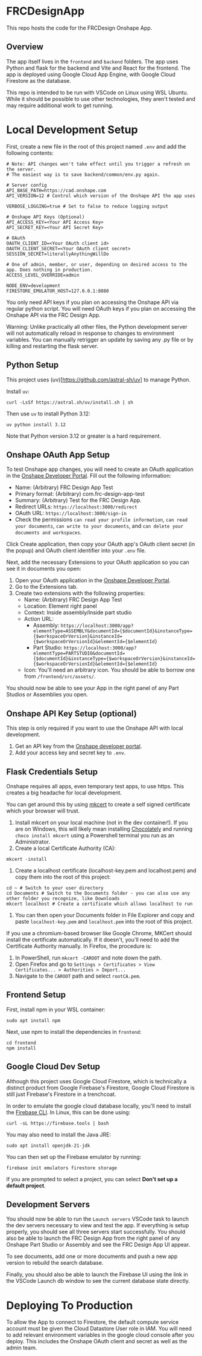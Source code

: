 # FRCDesignApp

This repo hosts the code for the FRCDesign Onshape App.

## Overview

The app itself lives in the `frontend` and `backend` folders. The app uses Python and flask for the backend and Vite and React for the frontend.
The app is deployed using Google Cloud App Engine, with Google Cloud Firestore as the database.

This repo is intended to be run with VSCode on Linux using WSL Ubuntu.
While it should be possible to use other technologies, they aren't tested and may require additional work to get running.

# Local Development Setup

First, create a new file in the root of this project named `.env` and add the following contents:

```
# Note: API changes won't take effect until you trigger a refresh on the server.
# The easiest way is to save backend/common/env.py again.

# Server config
API_BASE_PATH=https://cad.onshape.com
API_VERSION=12 # Control which version of the Onshape API the app uses

VERBOSE_LOGGING=true # Set to false to reduce logging output

# Onshape API Keys (Optional)
API_ACCESS_KEY=<Your API Access Key>
API_SECRET_KEY=<Your API Secret Key>

# OAuth
OAUTH_CLIENT_ID=<Your OAuth client id>
OAUTH_CLIENT_SECRET=<Your OAuth client secret>
SESSION_SECRET=literallyAnythingWillDo

# One of admin, member, or user, depending on desired access to the app. Does nothing in production.
ACCESS_LEVEL_OVERRIDE=admin

NODE_ENV=development
FIRESTORE_EMULATOR_HOST=127.0.0.1:8080
```

You only need API keys if you plan on accessing the Onshape API via regular python script.
You will need OAuth keys if you plan on accessing the Onshape API via the FRC Design App.

Warning: Unlike practically all other files, the Python development server will not automatically reload in response to changes to environment variables.
You can manually retrigger an update by saving any .py file or by killing and restarting the flask server.

## Python Setup

This project uses (uv)[https://github.com/astral-sh/uv] to manage Python.

Install `uv`:

```
curl -LsSf https://astral.sh/uv/install.sh | sh
```

Then use `uv` to install Python 3.12:

```
uv python install 3.12
```

Note that Python version 3.12 or greater is a hard requirement.

## Onshape OAuth App Setup

To test Onshape app changes, you will need to create an OAuth application in the [Onshape Developer Portal](https://cad.onshape.com/appstore/dev-portal/oauthApps). Fill out the following information:

-   Name: (Arbitrary) FRC Design App Test
-   Primary format: (Arbitrary) com.frc-design-app-test
-   Summary: (Arbitrary) Test for the FRC Design App.
-   Redirect URLs: `https://localhost:3000/redirect`
-   OAuth URL: `https://localhost:3000/sign-in`
-   Check the permissions `can read your profile information`, `can read your documents`, `can write to your documents`, and `can delete your documents and workspaces`.

Click Create application, then copy your OAuth app's OAuth client secret (in the popup) and OAuth client identifier into your `.env` file.

Next, add the necessary Extensions to your OAuth application so you can see it in documents you open:

1. Open your OAuth application in the [Onshape Developer Portal](https://cad.onshape.com/appstore/dev-portal/oauthApps).
2. Go to the Extensions tab.
3. Create two extensions with the following properties:
    - Name: (Arbitrary) FRC Design App Test
    - Location: Element right panel
    - Context: Inside assembly/Inside part studio
    - Action URL:
        - Assembly: `https://localhost:3000/app?elementType=ASSEMBLY&documentId={$documentId}&instanceType={$workspaceOrVersion}&instanceId={$workspaceOrVersionId}&elementId={$elementId}`
        - Part Studio: `https://localhost:3000/app?elementType=PARTSTUDIO&documentId={$documentId}&instanceType={$workspaceOrVersion}&instanceId={$workspaceOrVersionId}&elementId={$elementId}`
    - Icon: You'll need an arbitrary icon. You should be able to borrow one from `/frontend/src/assets/`.

You should now be able to see your App in the right panel of any Part Studios or Assemblies you open.

## Onshape API Key Setup (optional)

This step is only required if you want to use the Onshape API with local development.

1. Get an API key from the [Onshape developer portal](https://dev-portal.onshape.com/keys).
1. Add your access key and secret key to `.env`.

## Flask Credentials Setup

Onshape requires all apps, even temporary test apps, to use https. This creates a big headache for local development.

You can get around this by using [mkcert](https://github.com/FiloSottile/mkcert) to create a self signed certificate which your browser will trust.

1. Install mkcert on your local machine (not in the dev container!).
   If you are on Windows, this will likely mean installing [Chocolately](https://chocolatey.org/install) and running `choco install mkcert` using a Powershell terminal you run as an Administrator.
1. Create a local Certificate Authority (CA):

```
mkcert -install
```

1. Create a localhost certificate (localhost-key.pem and localhost.pem) and copy them into the root of this project:

```
cd ~ # Switch to your user directory
cd Documents # Switch to the Documents folder - you can also use any other folder you recognize, like Downloads
mkcert localhost # Create a certificate which allows localhost to run
```

1. You can then open your Documents folder in File Explorer and copy and paste `localhost-key.pem` and `localhost.pem` into the root of this project.

If you use a chromium-based browser like Google Chrome, MKCert should install the certificate automatically.
If it doesn't, you'll need to add the Certificate Authority manually. In Firefox, the procedure is:

1. In PowerShell, run `mkcert -CAROOT` and note down the path.
1. Open Firefox and go to `Settings > Certificates > View Certificates... > Authorities > Import...`
1. Navigate to the `CAROOT` path and select `rootCA.pem`.

## Frontend Setup

First, install npm in your WSL container:

```
sudo apt install npm
```

Next, use npm to install the dependencies in `frontend`:

```
cd frontend
npm install
```

## Google Cloud Dev Setup

Although this project uses Google Cloud Firestore, which is technically a distinct product from Google Firebase's Firestore, Google Cloud Firestore is still just Firebase's Firestore in a trenchcoat.

In order to emulate the google cloud database locally, you'll need to install the [Firebase CLI](https://firebase.google.com/docs/cli). In Linux, this can be done using:

```
curl -sL https://firebase.tools | bash
```

You may also need to install the Java JRE:

```
sudo apt install openjdk-21-jdk
```

You can then set up the Firebase emulator by running:

```
firebase init emulators firestore storage
```

If you are prompted to select a project, you can select **Don't set up a default project**.

## Development Servers

You should now be able to run the `Launch servers` VSCode task to launch the dev servers necessary to view and test the app.
If everything is setup properly, you should see all three servers start successfully.
You should also be able to launch the FRC Design App from the right panel of any Onshape Part Studio or Assembly and see the FRC Design App UI appear.

To see documents, add one or more documents and push a new app version to rebuild the search database.

Finally, you should also be able to launch the Firebase UI using the link in the VSCode Launch db window to see the current database state directly.

# Deploying To Production

To allow the App to connect to Firestore, the default compute service account must be given the Cloud Datastore User role in IAM.
You will need to add relevant environment variables in the google cloud console after you deploy. This includes the Onshape OAuth client and secret as well as the admin team.
